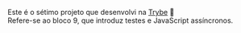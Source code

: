 Este é o sétimo projeto que desenvolvi na [Trybe](https://www.betrybe.com/) :rocket: <br>
Refere-se ao bloco 9, que introduz testes e JavaScript assíncronos.
